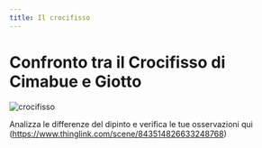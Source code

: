 ```yaml
---
title: Il crocifisso
---
```


#  Confronto tra il Crocifisso di Cimabue e Giotto

![crocifisso]({{site.baseurl}}/img/giotto-cimabue.png)

Analizza le differenze del dipinto e verifica le tue osservazioni qui 
(https://www.thinglink.com/scene/843514826633248768)
